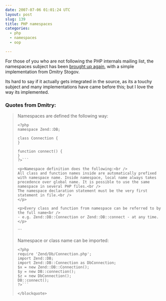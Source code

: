 ```yaml
---
date: 2007-07-06 01:01:24 UTC
layout: post
slug: 139
title: PHP namespaces
categories:
  - php
  - namespaces
  - oop

---
```

<p>For those of you who are not following the PHP internals mailing list, the namespaces subject has been <a href="http://marc.info/?t=118355328300005&r=1&w=2">brought up again</a>, with a simple implementation from Dmitry Stogov.</p>

<p>Its hard to say if it actually gets integrated in the source, as its a touchy subject and many implementations have came before this; but I love the way its implemented.</p>

<h3>Quotes from Dmitry:</h3>

<blockquote>

<p>Namespaces are defined the following way:</p>

```
<?php 
namespace Zend::DB;

class Connection {
}

function connect() {
}
?>```

<p>Namespace definition does the following:<br />
All class and function names inside are automatically prefixed with namespace name. Inside namespace, local name always takes precedence over global name. It is possible to use the same namespace in several PHP files.<br />
The namespace declaration statement must be the very first statement in file.<br />
</p>

<p>Every class and function from namespace can be referred to by the full name<br />
- e.g. Zend::DB::Connection or Zend::DB::connect - at any time.</p>

```
<?php
require 'Zend/Db/Connection.php';
$x = new Zend::DB::Connection;
Zend::DB::connect();
?>```

<p>Namespace or class name can be imported:</p>

```
<?php 
require 'Zend/Db/Connection.php';
import Zend::DB;
import Zend::DB::Connection as DbConnection;
$x = new Zend::DB::Connection();
$y = new DB::connection();
$z = new DbConnection();
DB::connect();
?>```

</blockquote>